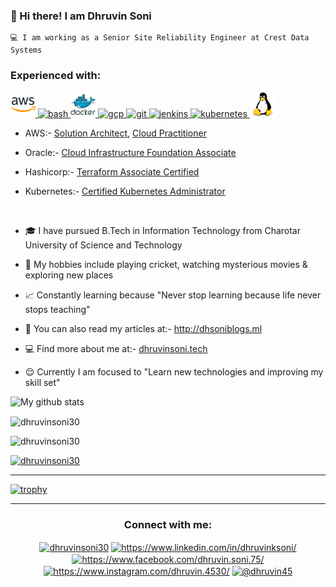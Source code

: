 ### 👋 Hi there! I am Dhruvin Soni

    💻 I am working as a Senior Site Reliability Engineer at Crest Data Systems
<h3 align="left">Experienced with:</h3>
<p align="left"> <a href="https://aws.amazon.com" target="_blank"> <img src="https://raw.githubusercontent.com/devicons/devicon/master/icons/amazonwebservices/amazonwebservices-original-wordmark.svg" alt="aws" width="40" height="40"/> </a> <a href="https://www.gnu.org/software/bash/" target="_blank"> <img src="https://www.vectorlogo.zone/logos/gnu_bash/gnu_bash-icon.svg" alt="bash" width="40" height="40"/> </a> <a href="https://www.docker.com/" target="_blank"> <img src="https://raw.githubusercontent.com/devicons/devicon/master/icons/docker/docker-original-wordmark.svg" alt="docker" width="40" height="40"/> </a> <a href="https://cloud.google.com" target="_blank"> <img src="https://www.vectorlogo.zone/logos/google_cloud/google_cloud-icon.svg" alt="gcp" width="40" height="40"/> </a> <a href="https://git-scm.com/" target="_blank"> <img src="https://www.vectorlogo.zone/logos/git-scm/git-scm-icon.svg" alt="git" width="40" height="40"/> </a> <a href="https://www.jenkins.io" target="_blank"> <img src="https://www.vectorlogo.zone/logos/jenkins/jenkins-icon.svg" alt="jenkins" width="40" height="40"/> </a> <a href="https://kubernetes.io" target="_blank"> <img src="https://www.vectorlogo.zone/logos/kubernetes/kubernetes-icon.svg" alt="kubernetes" width="40" height="40"/> </a> <a href="https://www.linux.org/" target="_blank"> <img src="https://raw.githubusercontent.com/devicons/devicon/master/icons/linux/linux-original.svg" alt="linux" width="40" height="40"/> </a> </p>


   - AWS:- [Solution Architect](https://drive.google.com/file/d/1AaCJ-p1tVeyGIqJHsOra04Q5v9dukhNg/view?usp=sharing), [Cloud Practitioner](https://drive.google.com/file/d/1qA76FJ57ZBJ_RCURuW-w1g7HCx3DiHAk/view?usp=sharing)

  - Oracle:- [Cloud Infrastructure Foundation Associate](https://drive.google.com/file/d/1gqKZ71T06pPUHHnkgNa9EfrUgI5covZ6/view?usp=sharing)

  - Hashicorp:- [Terraform Associate Certified](https://drive.google.com/file/d/1JD41pZeyQ39n0TWZ7Z5dSzwt3Ll3UM7_/view?usp=sharing)

  - Kubernetes:- [Certified Kubernetes Administrator](https://drive.google.com/file/d/1JAtCWFOl5CYcTthqaMOcoSW2b9t2BixF/view?usp=sharing)
  
<br>

- 🎓 I have pursued B.Tech in Information Technology from Charotar University of Science and Technology

- 🏏 My hobbies include playing cricket, watching mysterious movies & exploring new places

- 📈 Constantly learning because "Never stop learning because life never stops teaching"

- 📑 You can also read my articles at:- http://dhsoniblogs.ml

- 💻 Find more about me at:- [dhruvinsoni.tech](https://dhruvinsoni.s3.ap-south-1.amazonaws.com/index.html)

- 😌 Currently I am focused to "Learn new technologies and improving my skill set"

![My github stats](https://github-readme-stats.vercel.app/api?username=DhruvinSoni30&show_icons=true) 

<p><img align="center" src="https://github-readme-streak-stats.herokuapp.com/?user=dhruvinsoni30&" alt="dhruvinsoni30" /></p>

<p align="left"> <img src="https://komarev.com/ghpvc/?username=dhruvinsoni30&label=Profile%20views&color=0e75b6&style=flat" alt="dhruvinsoni30" /> </p>

<p align="left"> <a href="https://github.com/ryo-ma/github-profile-trophy"><img src="https://github-profile-trophy.vercel.app/?username=dhruvinsoni30" alt="dhruvinsoni30" /></a> </p>

<hr>

[![trophy](https://github-profile-trophy.vercel.app/?username=DhruvinSoni30&theme=onedark)](https://github.com/DhruvinSoni30/DhruvinSoni30)

<hr>

<h3 align="center">Connect with me:</h3>
<p align="center">
<a href="https://twitter.com/dhruvinsoni30" target="blank"><img align="center" src="https://raw.githubusercontent.com/rahuldkjain/github-profile-readme-generator/master/src/images/icons/Social/twitter.svg" alt="dhruvinsoni30" height="30" width="40" /></a>
<a href="https://linkedin.com/in/https://www.linkedin.com/in/dhruvinksoni/" target="blank"><img align="center" src="https://raw.githubusercontent.com/rahuldkjain/github-profile-readme-generator/master/src/images/icons/Social/linked-in-alt.svg" alt="https://www.linkedin.com/in/dhruvinksoni/" height="30" width="40" /></a>
<a href="https://fb.com/https://www.facebook.com/dhruvin.soni.75/" target="blank"><img align="center" src="https://raw.githubusercontent.com/rahuldkjain/github-profile-readme-generator/master/src/images/icons/Social/facebook.svg" alt="https://www.facebook.com/dhruvin.soni.75/" height="30" width="40" /></a>
<a href="https://instagram.com/https://www.instagram.com/dhruvin.4530/" target="blank"><img align="center" src="https://raw.githubusercontent.com/rahuldkjain/github-profile-readme-generator/master/src/images/icons/Social/instagram.svg" alt="https://www.instagram.com/dhruvin.4530/" height="30" width="40" /></a>
<a href="https://medium.com/@dksoni4530" target="blank"><img align="center" src="https://raw.githubusercontent.com/rahuldkjain/github-profile-readme-generator/master/src/images/icons/Social/medium.svg" alt="@dhruvin45" height="30" width="40" /></a>
</p>

